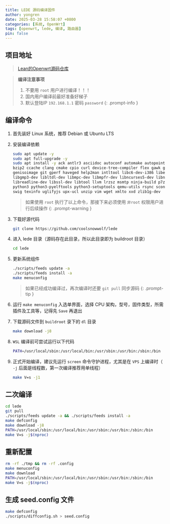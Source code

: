 ```yaml
---
title: LEDE 源码编译固件
author: yongren
date: 2025-03-28 15:58:07 +0800
categories: [系统, OpenWrt]
tags: [openwrt, lede, 编译, 路由器]
pin: false
---
```


## 项目地址

> [Lean的Openwrt源码仓库](https://github.com/coolsnowwolf/lede)

> **编译注意事项**
>
> 1. 不要用 `root` 用户进行编译！！！
> 2. 国内用户编译前最好准备好梯子
> 3. 默认登陆IP `192.168.1.1` 密码 `password`
> {: .prompt-info }

## 编译命令

1. 首先装好 Linux 系统，推荐 Debian 或 Ubuntu LTS

2. 安装编译依赖

    ```bash
    sudo apt update -y
    sudo apt full-upgrade -y
    sudo apt install -y ack antlr3 asciidoc autoconf automake autopoint binutils bison build-essential \
    bzip2 ccache clang cmake cpio curl device-tree-compiler flex gawk gcc-multilib g++-multilib gettext \
    genisoimage git gperf haveged help2man intltool libc6-dev-i386 libelf-dev libfuse-dev libglib2.0-dev \
    libgmp3-dev libltdl-dev libmpc-dev libmpfr-dev libncurses5-dev libncursesw5-dev libpython3-dev \
    libreadline-dev libssl-dev libtool llvm lrzsz msmtp ninja-build p7zip p7zip-full patch pkgconf \
    python3 python3-pyelftools python3-setuptools qemu-utils rsync scons squashfs-tools subversion \
    swig texinfo uglifyjs upx-ucl unzip vim wget xmlto xxd zlib1g-dev
    ```

    > 如果使用 `root` 执行了以上命令，那接下来必须使用 `非root` 权限用户进行后续操作
    {: .prompt-warning  }
    
3. 下载好源代码

    ```bash
    git clone https://github.com/coolsnowwolf/lede
    ```

4. 进入 lede 目录（源码存在此目录，所以此目录即为 buildroot 目录）

   ```bash
   cd lede
   ```

5. 更新系统组件

    ```bash
    ./scripts/feeds update -a
    ./scripts/feeds install -a
    make menuconfig
    ```

    > 如果已经成功编译过，再次编译时还要 `git pull` 同步源码
    {: .prompt-tip  }
    
6. 运行 `make menuconfig` 入选单界面，选择 CPU 架构，型号，固件类型，所需插件及工具等，记得先 `Save` 再退出

7. 下载源码文件到 `buildroot` 录下的 `dl` 目录

    ```bash
    make download -j8
    ```

8. `WSL` 编译前可尝试运行以下代码

    ```bash
    PATH=/usr/local/sbin:/usr/local/bin:/usr/sbin:/usr/bin:/sbin:/bin
    ```

9. 正式开始编译，建议先运行 `screen` 命令守护进程，尤其是在 `VPS` 上编译时（ `-j` 后面是线程数，第一次编译推荐用单线程）

    ```bash
    make V=s -j1
    ```

## 二次编译

```bash
cd lede
git pull
./scripts/feeds update -a && ./scripts/feeds install -a
make defconfig
make download -j8
PATH=/usr/local/sbin:/usr/local/bin:/usr/sbin:/usr/bin:/sbin:/bin
make V=s -j$(nproc)
```


## 重新配置

```bash
rm -rf ./tmp && rm -rf .config
make menuconfig
make download 
PATH=/usr/local/sbin:/usr/local/bin:/usr/sbin:/usr/bin:/sbin:/bin
make V=s -j$(nproc)
```


## 生成 seed.config 文件

```bash
make defconfig
./scripts/diffconfig.sh > seed.config
```

